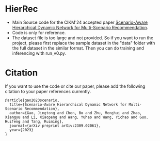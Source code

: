 # HierRec
- Main Source code for the CIKM'24 accepted paper [Scenario-Aware Hierarchical Dynamic Network for Multi-Scenario Recommendation](https://arxiv.org/abs/2309.02061).
- Code is only for reference.
- The dataset file is too large and not provided. So if you want to run the project, please first replace the sample dataset in the "data" folder with the full dataset in the similar format. Then you can do training and inferencing with run_v0.py.

# Citation
If you want to use the code or cite our paper, please add the following citation to your paper references currently.
```
@article{gao2023scenario,
  title={Scenario-Aware Hierarchical Dynamic Network for Multi-Scenario Recommendation},
  author={Gao, Jingtong and Chen, Bo and Zhu, Menghui and Zhao, Xiangyu and Li, Xiaopeng and Wang, Yuhao and Wang, Yichao and Guo, Huifeng and Tang, Ruiming},
  journal={arXiv preprint arXiv:2309.02061},
  year={2023}
}
```
